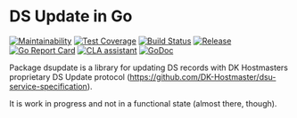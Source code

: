 # DS Update in Go

[![Maintainability](https://api.codeclimate.com/v1/badges/e7ce795acaeb8b2a5b61/maintainability)](https://codeclimate.com/github/arnested/go-dsupdate/maintainability)
[![Test Coverage](https://api.codeclimate.com/v1/badges/e7ce795acaeb8b2a5b61/test_coverage)](https://codeclimate.com/github/arnested/go-dsupdate/test_coverage)
[![Build Status](https://travis-ci.com/arnested/go-dsupdate.svg?branch=master)](https://travis-ci.com/arnested/go-dsupdate)
[![Release](https://img.shields.io/github/release/arnested/go-dsupdate.svg)](https://github.com/arnested/go-dsupdate/releases/latest)
[![Go Report Card](https://goreportcard.com/badge/arnested.dk/go/dsupdate/)](https://goreportcard.com/report/arnested.dk/go/dsupdate)
[![CLA assistant](https://cla-assistant.io/readme/badge/arnested/go-dsupdate)](https://cla-assistant.io/arnested/go-dsupdate)
[![GoDoc](https://godoc.org/arnested.dk/go/dsupdate?status.svg)](https://godoc.org/arnested.dk/go/dsupdate)

Package dsupdate is a library for updating DS records with DK Hostmasters
proprietary DS Update protocol
(https://github.com/DK-Hostmaster/dsu-service-specification).

It is work in progress and not in a functional state (almost there, though).
